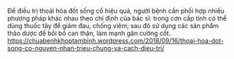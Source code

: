 Để điều trị thoái hóa đốt sống cổ hiệu quả, người bệnh cần phối hợp nhiều phương pháp khác nhau theo chỉ định của bác sĩ: trong cơn cấp tính có thể dùng thuốc tây để giảm đau, chống viêm; sau đó sử dụng các sản phẩm thảo dược để bồi bổ can thận, làm mạnh gân cường cốt. 
https://chuabenhkhoptambinh.wordpress.com/2018/09/16/thoai-hoa-dot-song-co-nguyen-nhan-trieu-chung-va-cach-dieu-tri/
